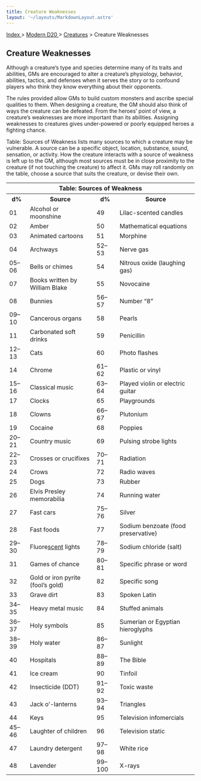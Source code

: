 ```yaml
---
title: Creature Weaknesses
layout: '~/layouts/MarkdownLayout.astro'
---
```


[ Index ](/) > [ Modern D20 ](/modern.d20.srd) > [Creatures](/modern.d20.srd/creatures) > Creature Weaknesses

## Creature Weaknesses

Although a creature’s type and species determine many of its traits and
abilities, GMs are encouraged to alter a creature’s physiology, behavior,
abilities, tactics, and defenses when it serves the story or to confound
players who think they know everything about their opponents.

The rules provided allow GMs to build custom monsters and ascribe special
qualities to them. When designing a creature, the GM should also think of ways
the creature can be defeated. From the heroes’ point of view, a creature’s
weaknesses are more important than its abilities. Assigning weaknesses to
creatures gives under-powered or poorly equipped heroes a fighting chance.

Table: Sources of Weakness lists many sources to which a creature may be
vulnerable. A source can be a specific object, location, substance, sound,
sensation, or activity. How the creature interacts with a source of weakness
is left up to the GM, although most sources must be in close proximity to the
creature (if not touching the creature) to affect it. GMs may roll randomly on
the table, choose a source that suits the creature, or devise their own.


<table><tr><th colspan="4"> Table: Sources of Weakness</th></tr> <tr> <th>d%</th> <th>Source</th> <th>d%</th> <th>Source</th> </tr> <tr><td> 01</td><td> Alcohol or moonshine</td><td> 49</td><td> Lilac-scented candles </td></tr> <tr class="shaded"><td> 02</td><td> Amber</td><td> 50</td><td> Mathematical equations </td></tr> <tr><td> 03</td><td> Animated cartoons</td><td> 51</td><td> Morphine </td></tr> <tr class="shaded"><td> 04</td><td> Archways</td><td> 52–53</td><td> Nerve gas </td></tr> <tr><td> 05–06</td><td> Bells or chimes</td><td> 54</td><td> Nitrous oxide (laughing gas) </td></tr> <tr class="shaded"><td> 07</td><td> Books written by William Blake</td><td> 55</td><td> Novocaine </td></tr> <tr><td> 08</td><td> Bunnies</td><td> 56–57</td><td> Number “8” </td></tr> <tr class="shaded"><td> 09–10</td><td> Cancerous organs</td><td> 58</td><td> Pearls </td></tr> <tr><td> 11</td><td> Carbonated soft drinks</td><td> 59</td><td> Penicillin </td></tr> <tr class="shaded"><td> 12–13</td><td> Cats</td><td> 60</td><td> Photo flashes </td></tr> <tr><td> 14</td><td> Chrome</td><td> 61–62</td><td> Plastic or vinyl </td></tr> <tr class="shaded"><td> 15–16</td><td> Classical music</td><td> 63–64</td><td> Played violin or electric guitar </td></tr> <tr><td> 17</td><td> Clocks</td><td> 65</td><td> Playgrounds </td></tr> <tr class="shaded"><td> 18</td><td> Clowns</td><td> 66–67</td><td> Plutonium </td></tr> <tr><td> 19</td><td> Cocaine</td><td> 68</td><td> Poppies </td></tr> <tr class="shaded"><td> 20–21</td><td> Country music</td><td> 69</td><td> Pulsing strobe lights </td></tr> <tr><td> 22–23</td><td> Crosses or crucifixes</td><td> 70–71</td><td> Radiation </td></tr> <tr class="shaded"><td> 24</td><td> Crows</td><td> 72</td><td> Radio waves </td></tr> <tr><td> 25</td><td> Dogs</td><td> 73</td><td> Rubber </td></tr> <tr class="shaded"><td> 26</td><td> Elvis Presley memorabilia</td><td> 74</td><td> Running water </td></tr> <tr><td> 27</td><td> Fast cars</td><td> 75–76</td><td> Silver </td></tr> <tr class="shaded"><td> 28</td><td> Fast foods</td><td> 77</td><td> Sodium benzoate (food preservative) </td></tr> <tr><td> 29–30</td><td> Fluore<a href="/modern.d20.srd/special.abilities/scent">scent</a> lights</td><td> 78–79</td><td> Sodium chloride (salt) </td></tr> <tr class="shaded"><td> 31</td><td> Games of chance</td><td> 80–81</td><td> Specific phrase or word </td></tr> <tr><td> 32</td><td> Gold or iron pyrite (fool’s gold)</td><td> 82</td><td> Specific song </td></tr> <tr class="shaded"><td> 33</td><td> Grave dirt</td><td> 83</td><td> Spoken Latin </td></tr> <tr><td> 34–35</td><td> Heavy metal music</td><td> 84</td><td> Stuffed animals </td></tr> <tr class="shaded"><td> 36–37</td><td> Holy symbols</td><td> 85</td><td> Sumerian or Egyptian hieroglyphs </td></tr> <tr><td> 38–39</td><td> Holy water</td><td> 86–87</td><td> Sunlight </td></tr> <tr class="shaded"><td> 40</td><td> Hospitals</td><td> 88–89</td><td> The Bible </td></tr> <tr><td> 41</td><td> Ice cream</td><td> 90</td><td> Tinfoil </td></tr> <tr class="shaded"><td> 42</td><td> Insecticide (DDT)</td><td> 91–92</td><td> Toxic waste </td></tr> <tr><td> 43</td><td> Jack o’-lanterns</td><td> 93–94</td><td> Triangles </td></tr> <tr class="shaded"><td> 44</td><td> Keys</td><td> 95</td><td> Television infomercials </td></tr> <tr><td> 45–46</td><td> Laughter of children</td><td> 96</td><td> Television static </td></tr> <tr class="shaded"><td> 47</td><td> Laundry detergent</td><td> 97–98</td><td> White rice </td></tr> <tr><td> 48</td><td> Lavender</td><td> 99–100</td><td> X-rays </td></tr></table>



